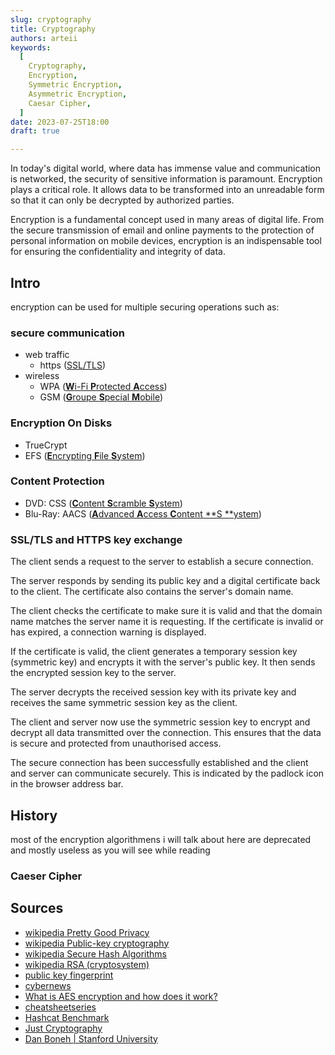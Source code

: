 ```yaml
---
slug: cryptography
title: Cryptography
authors: arteii
keywords:
  [
    Cryptography,
    Encryption,
    Symmetric Encryption,
    Asymmetric Encryption,
    Caesar Cipher,
  ]
date: 2023-07-25T18:00
draft: true

---
```



In today's digital world, where data has immense value and communication is networked, the security of sensitive
information is paramount.
Encryption plays a critical role. It allows data to be transformed into an unreadable form so that it can only be
decrypted by authorized parties.

Encryption is a fundamental concept used in many areas of digital life.
From the secure transmission of email and online payments to the protection of personal information on mobile devices,
encryption is an indispensable tool for ensuring the confidentiality and integrity of data.

<!--truncate-->

## Intro

encryption can be used for multiple securing operations such as:

### secure communication

- web traffic
    - https ([SSL/TLS](https://en.wikipedia.org/wiki/Transport_Layer_Security#SSL_1.0,_2.0,_and_3.0))
- wireless
    - WPA ([**W**i-Fi **P**rotected **A**ccess](https://en.wikipedia.org/wiki/Wi-Fi_Protected_Access))
    - GSM ([**G**roupe **S**pecial **M**obile](https://de.wikipedia.org/wiki/Global_System_for_Mobile_Communications))

### Encryption On Disks

- TrueCrypt
- EFS ([**E**ncrypting **F**ile **S**ystem](https://en.wikipedia.org/wiki/Encrypting_File_System))

### Content Protection

- DVD: CSS ([**C**ontent **S**cramble **S**ystem](https://en.wikipedia.org/wiki/Content_Scramble_System))
- Blu-Ray: AACS ([**A**dvanced **A**ccess **C**ontent **S
  **ystem](https://en.wikipedia.org/wiki/Advanced_Access_Content_System))

### SSL/TLS and HTTPS key exchange

The client sends a request to the server to establish a secure connection.

The server responds by sending its public key and a digital certificate back to the client.
The certificate also contains the server's domain name.

The client checks the certificate to make sure it is valid and that the domain name matches the server name it is
requesting.
If the certificate is invalid or has expired, a connection warning is displayed.

If the certificate is valid, the client generates a temporary session key (symmetric key) and encrypts it with the
server's public key.
It then sends the encrypted session key to the server.

The server decrypts the received session key with its private key and receives the same symmetric session key as the
client.

The client and server now use the symmetric session key to encrypt and decrypt all data transmitted over the connection.
This ensures that the data is secure and protected from unauthorised access.

The secure connection has been successfully established and the client and server can communicate securely.
This is indicated by the padlock icon in the browser address bar.

## History

most of the encryption algorithmens i will talk about here are deprecated and mostly useless
as you will see while reading

### Caeser Cipher

## Sources

- [wikipedia Pretty Good Privacy](https://en.wikipedia.org/wiki/Pretty_Good_Privacy)
- [wikipedia Public-key cryptography](https://en.wikipedia.org/wiki/Public-key_cryptography)
- [wikipedia Secure Hash Algorithms](https://en.wikipedia.org/wiki/Secure_Hash_Algorithms)
- [wikipedia RSA (cryptosystem)](<https://en.wikipedia.org/wiki/RSA_(cryptosystem)>)
- [public key fingerprint](https://en.wikipedia.org/wiki/Public_key_fingerprint)
- [cybernews](https://cybernews.com/security/hashing-vs-encryption/)
- [What is AES encryption and how does it work?](https://web.archive.org/web/20210811235422/https://cybernews.com/resources/what-is-aes-encryption/)
- [cheatsheetseries](https://cheatsheetseries.owasp.org/cheatsheets/Password_Storage_Cheat_Sheet.html)
- [Hashcat Benchmark](https://openbenchmarking.org/test/pts/hashcat-1.0.0)
- [Just Cryptography](https://justcryptography.com/rsa-algorithm/)
- [Dan Boneh | Stanford University](https://www.coursera.org/learn/crypto?)
